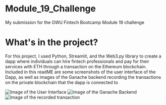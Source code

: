 # Module_19_Challenge
My submission for the GWU Fintech Bootcamp Module 19 challenge

# What's in the project?
For this project, I used Python, Streamlit, and the Web3.py library to create a dapp where individuals can hire fintech professionals and pay for their services with ETH through a transaction on the Ethereum blockchain. Included in this readME are some screenshots of the user interface of the Dapp, 
as well as images of the Ganache backend recording the transactions on the private blockchain that the dapp is connected to

![Image of the User Interface](User_interface.jpg)
![Image of the Ganache Backend](Ganache_backend.jpg)
![Image of the recorded transaction](Recorded_transaction.jpg)


